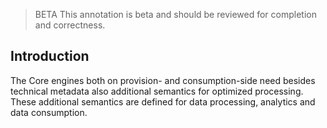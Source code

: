 > <span className="feature-status-beta">BETA</span> This annotation is beta and should be reviewed for completion and correctness.

## Introduction

The Core engines both on provision- and consumption-side need besides technical metadata also additional semantics for optimized processing.
These additional semantics are defined for data processing, analytics and data consumption.
